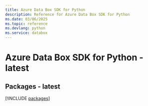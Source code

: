 ```yaml
---
title: Azure Data Box SDK for Python
description: Reference for Azure Data Box SDK for Python
ms.date: 03/06/2025
ms.topic: reference
ms.devlang: python
ms.service: databox
---
```

# Azure Data Box SDK for Python - latest
## Packages - latest
[!INCLUDE [packages](data-box-index.md)]